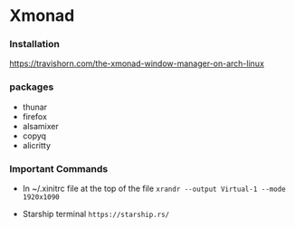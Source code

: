 # Xmonad

### Installation
https://travishorn.com/the-xmonad-window-manager-on-arch-linux

### packages
- thunar
- firefox
- alsamixer
- copyq
- alicritty

### Important Commands
- In ~/.xinitrc file at the top of the file
```xrandr --output Virtual-1 --mode 1920x1090```

- Starship terminal
```https://starship.rs/```

